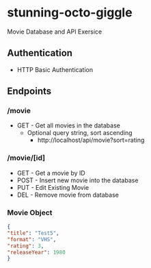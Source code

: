 # stunning-octo-giggle

Movie Database and API Exersice

## Authentication

- HTTP Basic Authentication

## Endpoints

### /movie

- GET - Get all movies in the database
  - Optional query string, sort ascending
    - http://localhost/api/movie?sort=rating

### /movie/[id]

- GET - Get a movie by ID
- POST - Insert new movie into the database
- PUT - Edit Existing Movie
- DEL - Remove movie from database

### Movie Object

```json
{
"title": "Test5",
"format": "VHS",
"rating": 3,
"releaseYear": 1980
}
```
